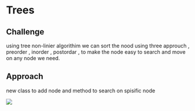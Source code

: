 # Trees

## Challenge
using tree non-linier algorithim we can sort the nood using three approuch , preorder , inorder , postordar , to make the node easy to search and move on any node we need.


## Approach
new class to add node and method to search on spisific node 



![](https://algs4.cs.princeton.edu/32bst/images/bst-search.png)